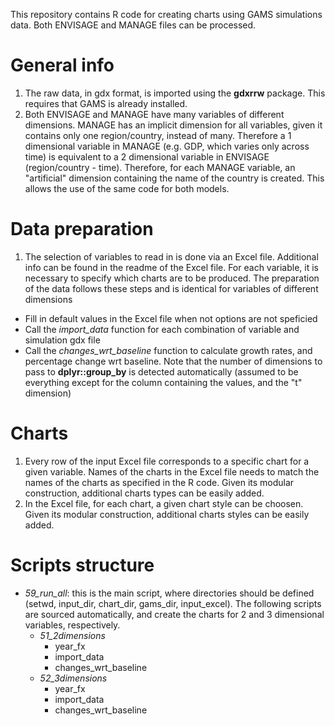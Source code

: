This repository contains R code for creating charts using GAMS simulations data. Both ENVISAGE and MANAGE files can be processed.

# General info
1. The raw data, in gdx format, is imported using the **gdxrrw** package. This requires that GAMS is already installed.
2. Both ENVISAGE and MANAGE have many variables of different dimensions. MANAGE has an implicit dimension for all variables, given it contains only one region/country, instead of many. Therefore a 1 dimensional variable in MANAGE (e.g. GDP, which varies only across time) is equivalent to a 2 dimensional variable in ENVISAGE (region/country - time). Therefore, for each MANAGE variable, an "artificial" dimension containing the name of the country is created. This allows the use of the same code for both models.

# Data preparation
1. The selection of variables to read in is done via an Excel file. Additional info can be found in the readme of the Excel file. For each variable, it is necessary to specify which charts are to be produced. The preparation of the data follows these steps and is identical for variables of different dimensions
* Fill in default values in the Excel file when not options are not speficied
* Call the *import_data* function for each combination of variable and simulation gdx file
* Call the *changes_wrt_baseline* function to calculate growth rates, and percentage change wrt baseline. Note that the number of dimensions to pass to **dplyr::group_by** is detected automatically (assumed to be everything except for the column containing the values, and the "t" dimension)

# Charts
1. Every row of the input Excel file corresponds to a specific chart for a given variable. Names of the charts in the Excel file needs to match the names of the charts as specified in the R code. Given its modular construction, additional charts types can be easily added.
2. In the Excel file, for each chart, a given chart style can be choosen. Given its modular construction, additional charts styles can be easily added.


# Scripts structure
* *59_run_all*: this is the main script, where directories should be defined (setwd, input_dir, chart_dir, gams_dir, input_excel). The following scripts are sourced automatically, and create the charts for 2 and 3 dimensional variables, respectively.
	* *51_2dimensions*
		* year_fx
		* import_data
		* changes_wrt_baseline 	
	* *52_3dimensions* 
		* year_fx
		* import_data
		* changes_wrt_baseline 	




